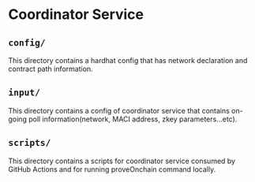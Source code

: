 # Coordinator Service

## `config/`

This directory contains a hardhat config that has network declaration and contract path information.

## `input/`

This directory contains a config of coordinator service that contains on-going poll information(network, MACI address, zkey parameters...etc).

## `scripts/`

This directory contains a scripts for coordinator service consumed by GitHub Actions and for running proveOnchain command locally.
